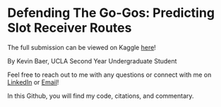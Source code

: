 # Defending The Go-Gos: Predicting Slot Receiver Routes

The full submission can be viewed on Kaggle [here](https://www.kaggle.com/code/kevinbaer/defending-the-go-gos-predicting-slot-wr-routes)!

By Kevin Baer, UCLA Second Year Undergraduate Student

Feel free to reach out to me with any questions or connect with me on [LinkedIn](https://www.linkedin.com/in/kevinmbaer/) or [Email](mailto:kevinbaer@ucla.edu)!

In this Github, you will find my code, citations, and commentary.
